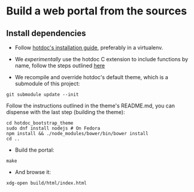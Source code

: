 # Build a web portal from the sources

## Install dependencies

* Follow [hotdoc's installation guide](https://people.collabora.com/~meh/hotdoc_hotdoc/html/installing.html),
  preferably in a virtualenv.

* We *experimentally* use the hotdoc C extension to include functions by
  name, follow the steps outlined [here](https://github.com/hotdoc/hotdoc_c_extension)

* We recompile and override hotdoc's default theme, which is a submodule of this project:

```
git submodule update --init
```

Follow the instructions outlined in the theme's README.md, you can dispense
with the last step (building the theme):

```
cd hotdoc_bootstrap_theme
sudo dnf install nodejs # On Fedora
npm install && ./node_modules/bower/bin/bower install
cd ..
```

* Build the portal:

```
make
```

* And browse it:

```
xdg-open build/html/index.html
```

